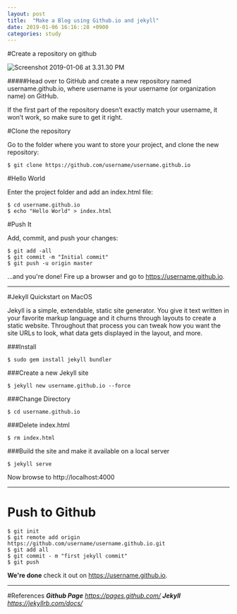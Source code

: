 ```yaml
---
layout: post
title:  "Make a Blog using Github.io and jekyll"
date: 2019-01-06 16:16::28 +0900
categories: study
---
```


#Create a repository on github

![Screenshot 2019-01-06 at 3.31.30 PM](/assets/Screenshot%202019-01-06%20at%203.31.30%20PM.png)

#####Head over to GitHub and create a new repository named username.github.io, where username is your username (or organization name) on GitHub.

If the first part of the repository doesn’t exactly match your username, it won’t work, so make sure to get it right.

#Clone the repository

Go to the folder where you want to store your project, and clone the new repository:

```
$ git clone https://github.com/username/username.github.io
```

#Hello World

Enter the project folder and add an index.html file:

```
$ cd username.github.io
$ echo "Hello World" > index.html
```

#Push It

Add, commit, and push your changes:

```
$ git add -all
$ git commit -m "Initial commit"
$ git push -u origin master
```

…and you're done!
Fire up a browser and go to https://username.github.io.

---
#Jekyll Quickstart on MacOS

Jekyll is a simple, extendable, static site generator. You give it text written in your favorite markup language and it churns through layouts to create a static website. Throughout that process you can tweak how you want the site URLs to look, what data gets displayed in the layout, and more.

###Install

```
$ sudo gem install jekyll bundler
```

###Create a new Jekyll site

```
$ jekyll new username.github.io --force
```

###Change Directory
```
$ cd username.github.io
```

###Delete index.html
```
$ rm index.html
```

###Build the site and make it available on a local server
```
$ jekyll serve
```

Now browse to http://localhost:4000

---

# Push to Github

```
$ git init
$ git remote add origin https://github.com/username/username.github.io.git
$ git add all
$ git commit - m "first jekyll commit"
$ git push
```

__We're done__
check it out on https://username.github.io.

---
#References
_**Github Page** https://pages.github.com/_
_**Jekyll** https://jekyllrb.com/docs/_